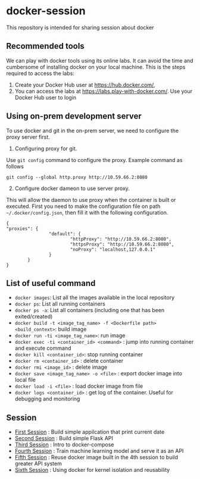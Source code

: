 # docker-session
This repository is intended for sharing session about docker

## Recommended tools
We can play with docker tools using its online labs. It can avoid the time and cumbersome of installing docker on your local machine. This is the steps required to access the labs:
1. Create your Docker Hub user at https://hub.docker.com/, 
2. You can access the labs at https://labs.play-with-docker.com/. Use your Docker Hub user to login

## Using on-prem development server
To use docker and git in the on-prem server, we need to configure the proxy server first.
1. Configuring proxy for git.

Use `git config` command to configure the proxy. Example command as follows
```
git config --global http.proxy http://10.59.66.2:8080

```
2. Configure docker dameon to use server proxy.

This will allow the daemon to use proxy when the container is built or executed. First you need to make the configuration file on path `~/.docker/config.json`, then fill it with the following configuration.
```
{
"proxies": {
                "default": {
                        "httpProxy": "http://10.59.66.2:8080",
                        "httpsProxy": "http://10.59.66.2:8080",
                        "noProxy": "localhost,127.0.0.1"
                }
        }
}
```



## List of useful command
- `docker images`: List all the images available in the local repository
- `docker ps`: List all running containers
- `docker ps -a`: List all containers (including one that has been exited/created)
- `docker build -t <image_tag_name> -f <Dockerfile path> <build_context>`: build image
- `docker run -ti <image_tag_name>`: run image
- `docker exec -ti <container_id> <command>` : jump into running container and execute command
- `docker kill <container_id>`: stop running container
- `docker rm <container_id>` : delete container
- `docker rmi <image_id>` : delete image
- `docker save <image_tag_name> -o <file>` : export docker image into local file
- `docker load -i <file>` : load docker image from file
- `docker logs <container_id>` : get log of the container. Useful for debugging and monitoring

## Session
- [First Session](session-1) : Build simple appilcation that print current date
- [Second Session](session-2) : Build simple Flask API
- [Third Session](session-3) : Intro to docker-compose
- [Fourth Session](session-4) : Train machine learning model and serve it as an API
- [Fifth Session](session-5) : Reuse docker image built in the 4th session to build greater API system
- [Sixth Session](session-6) : Using docker for kernel isolation and reusability 